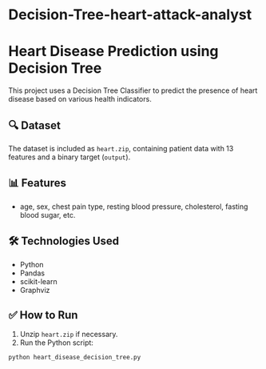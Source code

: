 # Decision-Tree-heart-attack-analyst
# Heart Disease Prediction using Decision Tree

This project uses a Decision Tree Classifier to predict the presence of heart disease based on various health indicators.

## 🔍 Dataset

The dataset is included as `heart.zip`, containing patient data with 13 features and a binary target (`output`).

## 📊 Features

- age, sex, chest pain type, resting blood pressure, cholesterol, fasting blood sugar, etc.

## 🛠️ Technologies Used

- Python
- Pandas
- scikit-learn
- Graphviz

## ✅ How to Run

1. Unzip `heart.zip` if necessary.
2. Run the Python script:

```bash
python heart_disease_decision_tree.py
